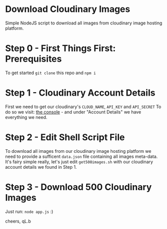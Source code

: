 # Download Cloudinary Images
Simple NodeJS script to download all images from cloudinary image hosting platform.
# Step 0 - First Things First: Prerequisites
To get started ```git clone``` this repo and ```npm i```
# Step 1 - Cloudinary Account Details
First we need to get our cloudinary's ```CLOUD_NAME```, ```API_KEY``` and ```API_SECRET```
To do so we visit: [the console](https://cloudinary.com/console) - and under "Account Details" we have everything we need.
# Step 2 - Edit Shell Script File
To download all images from our cloudinary image hosting platform we need to provide a sufficent ```data.json``` file containing all images meta-data. It's fairy simple really, let's just edit ```get500images.sh``` with our cloudinary account details we found in Step 1.
# Step 3 - Download 500 Cloudinary Images
Just run: ```node app.js``` :)

cheers,
qL.b
